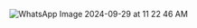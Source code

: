 ![WhatsApp Image 2024-09-29 at 11 22 46 AM](https://github.com/user-attachments/assets/9915fedf-1ddc-45d9-9c91-6f86af992704)
